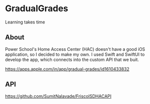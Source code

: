 # GradualGrades
Learning takes time


## About
Power School's Home Access Center (HAC) doesn't have a good iOS application, so I decided to make my own. I used Swift and SwiftUI to develop the app, which connects into the custom API that we buit. 

https://apps.apple.com/in/app/gradual-grades/id1610433832










## API
https://github.com/SumitNalavade/FriscoISDHACAPI
